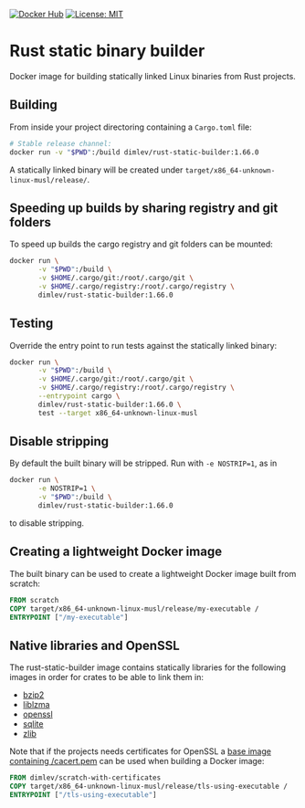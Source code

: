 [![Docker Hub](https://img.shields.io/docker/v/dimlev/rust-static-builder.svg?label=docker)](https://hub.docker.com/r/dimlev/rust-static-builder)
[![License: MIT](https://img.shields.io/badge/License-MIT-green.svg)](https://opensource.org/licenses/MIT)

# Rust static binary builder
Docker image for building statically linked Linux binaries from Rust projects.

## Building
From inside your project directoring containing a `Cargo.toml` file:

```sh
# Stable release channel:
docker run -v "$PWD":/build dimlev/rust-static-builder:1.66.0

```

A statically linked binary will be created under `target/x86_64-unknown-linux-musl/release/`.

## Speeding up builds by sharing registry and git folders
To speed up builds the cargo registry and git folders can be mounted:

```sh
docker run \
       -v "$PWD":/build \
       -v $HOME/.cargo/git:/root/.cargo/git \
       -v $HOME/.cargo/registry:/root/.cargo/registry \
       dimlev/rust-static-builder:1.66.0
```

## Testing
Override the entry point to run tests against the statically linked binary:

```sh
docker run \
       -v "$PWD":/build \
       -v $HOME/.cargo/git:/root/.cargo/git \
       -v $HOME/.cargo/registry:/root/.cargo/registry \
       --entrypoint cargo \
       dimlev/rust-static-builder:1.66.0 \
       test --target x86_64-unknown-linux-musl
```

## Disable stripping
By default the built binary will be stripped. Run with `-e NOSTRIP=1`, as in

```sh
docker run \
       -e NOSTRIP=1 \
       -v "$PWD":/build \
       dimlev/rust-static-builder:1.66.0
```

to disable stripping.

## Creating a lightweight Docker image
The built binary can be used to create a lightweight Docker image built from scratch:

```dockerfile
FROM scratch
COPY target/x86_64-unknown-linux-musl/release/my-executable /
ENTRYPOINT ["/my-executable"]
```

## Native libraries and OpenSSL
The rust-static-builder image contains statically libraries for the following images in order for crates to be able to link them in:

- [bzip2](https://www.sourceware.org/bzip2/)
- [liblzma](https://tukaani.org/xz/)
- [openssl](https://www.openssl.org/)
- [sqlite](https://www.sqlite.org/)
- [zlib](https://zlib.net/)

Note that if the projects needs certificates for OpenSSL a [base image containing /cacert.pem](scratch-with-certificates/Dockerfile) can be used when building a Docker image:

```dockerfile
FROM dimlev/scratch-with-certificates
COPY target/x86_64-unknown-linux-musl/release/tls-using-executable /
ENTRYPOINT ["/tls-using-executable"]
```
